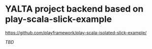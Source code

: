 # YALTA project backend based on play-scala-slick-example

<https://github.com/playframework/play-scala-isolated-slick-example/>

_TBD_